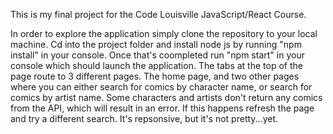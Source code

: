 This is my final project for the Code Louisville JavaScript/React Course.

In order to explore the application simply clone the repository to your local machine.  Cd into the project folder and install node js by running "npm install" in your console.  Once that's coompleted run "npm start" in your console which should launch the application.  The tabs at the top of the page route to 3 different pages.  The home page, and two other pages where you can either search for comics by character name, or search for comics by artist name.  Some characters and artists don't return any comics from the API, which will result in an error.  If this happens refresh the page and try a different search.  It's repsonsive, but it's not pretty...yet.
